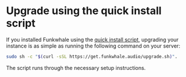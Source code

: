 # Upgrade using the quick install script

If you installed Funkwhale using the [quick install script](../installation/quick-install.md), upgrading your instance is as simple as running the following command on your server:

```bash
sudo sh -c "$(curl -sSL https://get.funkwhale.audio/upgrade.sh)".
```

The script runs through the necessary setup instructions.
